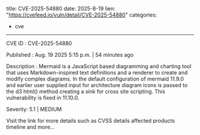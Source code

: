  
title: CVE-2025-54880
date: 2025-8-19
lien: "https://cvefeed.io/vuln/detail/CVE-2025-54880"
categories:
  - cve
---

CVE ID : CVE-2025-54880

Published :  Aug. 19
2025
5:15 p.m. | 54 minutes ago

Description : Mermaid is a JavaScript based diagramming and charting tool that uses Markdown-inspired text definitions and a renderer to create and modify complex diagrams. In the default configuration of mermaid 11.9.0 and earlier
user supplied input for architecture diagram icons is passed to the d3 html() method
creating a sink for cross site scripting. This vulnerability is fixed in 11.10.0.

Severity: 5.1 | MEDIUM

Visit the link for more details
such as CVSS details
affected products
timeline
and more...
